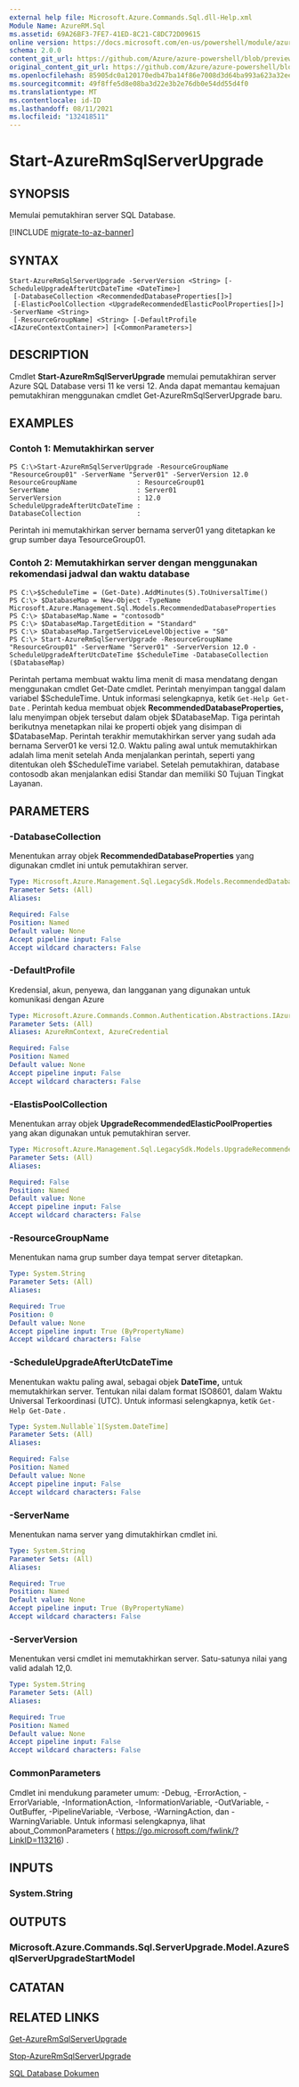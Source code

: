 ```yaml
---
external help file: Microsoft.Azure.Commands.Sql.dll-Help.xml
Module Name: AzureRM.Sql
ms.assetid: 69A26BF3-7FE7-41ED-8C21-C8DC72D09615
online version: https://docs.microsoft.com/en-us/powershell/module/azurerm.sql/start-azurermsqlserverupgrade
schema: 2.0.0
content_git_url: https://github.com/Azure/azure-powershell/blob/preview/src/ResourceManager/Sql/Commands.Sql/help/Start-AzureRmSqlServerUpgrade.md
original_content_git_url: https://github.com/Azure/azure-powershell/blob/preview/src/ResourceManager/Sql/Commands.Sql/help/Start-AzureRmSqlServerUpgrade.md
ms.openlocfilehash: 85905dc0a120170edb47ba14f86e7008d3d64ba993a623a32ee5b1aaa704f4f8
ms.sourcegitcommit: 49f8ffe5d8e08ba3d22e3b2e76db0e54dd55d4f0
ms.translationtype: MT
ms.contentlocale: id-ID
ms.lasthandoff: 08/11/2021
ms.locfileid: "132418511"
---
```

# Start-AzureRmSqlServerUpgrade

## SYNOPSIS
Memulai pemutakhiran server SQL Database.

[!INCLUDE [migrate-to-az-banner](../../includes/migrate-to-az-banner.md)]

## SYNTAX

```
Start-AzureRmSqlServerUpgrade -ServerVersion <String> [-ScheduleUpgradeAfterUtcDateTime <DateTime>]
 [-DatabaseCollection <RecommendedDatabaseProperties[]>]
 [-ElasticPoolCollection <UpgradeRecommendedElasticPoolProperties[]>] -ServerName <String>
 [-ResourceGroupName] <String> [-DefaultProfile <IAzureContextContainer>] [<CommonParameters>]
```

## DESCRIPTION
Cmdlet **Start-AzureRmSqlServerUpgrade** memulai pemutakhiran server Azure SQL Database versi 11 ke versi 12.
Anda dapat memantau kemajuan pemutakhiran menggunakan cmdlet Get-AzureRmSqlServerUpgrade baru.

## EXAMPLES

### Contoh 1: Memutakhirkan server
```
PS C:\>Start-AzureRmSqlServerUpgrade -ResourceGroupName "ResourceGroup01" -ServerName "Server01" -ServerVersion 12.0
ResourceGroupName               : ResourceGroup01
ServerName                      : Server01
ServerVersion                   : 12.0
ScheduleUpgradeAfterUtcDateTime : 
DatabaseCollection              :
```

Perintah ini memutakhirkan server bernama server01 yang ditetapkan ke grup sumber daya TesourceGroup01.

### Contoh 2: Memutakhirkan server dengan menggunakan rekomendasi jadwal dan waktu database
```
PS C:\>$ScheduleTime = (Get-Date).AddMinutes(5).ToUniversalTime()
PS C:\> $DatabaseMap = New-Object -TypeName Microsoft.Azure.Management.Sql.Models.RecommendedDatabaseProperties
PS C:\> $DatabaseMap.Name = "contosodb"
PS C:\> $DatabaseMap.TargetEdition = "Standard"
PS C:\> $DatabaseMap.TargetServiceLevelObjective = "S0"
PS C:\> Start-AzureRmSqlServerUpgrade -ResourceGroupName "ResourceGroup01" -ServerName "Server01" -ServerVersion 12.0 -ScheduleUpgradeAfterUtcDateTime $ScheduleTime -DatabaseCollection ($DatabaseMap)
```

Perintah pertama membuat waktu lima menit di masa mendatang dengan menggunakan cmdlet Get-Date cmdlet.
Perintah menyimpan tanggal dalam variabel $ScheduleTime.
Untuk informasi selengkapnya, ketik `Get-Help Get-Date` .
Perintah kedua membuat objek **RecommendedDatabaseProperties,** lalu menyimpan objek tersebut dalam objek $DatabaseMap.
Tiga perintah berikutnya menetapkan nilai ke properti objek yang disimpan di $DatabaseMap.
Perintah terakhir memutakhirkan server yang sudah ada bernama Server01 ke versi 12.0.
Waktu paling awal untuk memutakhirkan adalah lima menit setelah Anda menjalankan perintah, seperti yang ditentukan oleh $ScheduleTime variabel.
Setelah pemutakhiran, database contosodb akan menjalankan edisi Standar dan memiliki S0 Tujuan Tingkat Layanan.

## PARAMETERS

### -DatabaseCollection
Menentukan array objek **RecommendedDatabaseProperties** yang digunakan cmdlet ini untuk pemutakhiran server.

```yaml
Type: Microsoft.Azure.Management.Sql.LegacySdk.Models.RecommendedDatabaseProperties[]
Parameter Sets: (All)
Aliases:

Required: False
Position: Named
Default value: None
Accept pipeline input: False
Accept wildcard characters: False
```

### -DefaultProfile
Kredensial, akun, penyewa, dan langganan yang digunakan untuk komunikasi dengan Azure

```yaml
Type: Microsoft.Azure.Commands.Common.Authentication.Abstractions.IAzureContextContainer
Parameter Sets: (All)
Aliases: AzureRmContext, AzureCredential

Required: False
Position: Named
Default value: None
Accept pipeline input: False
Accept wildcard characters: False
```

### -ElastisPoolCollection
Menentukan array objek **UpgradeRecommendedElasticPoolProperties** yang akan digunakan untuk pemutakhiran server.

```yaml
Type: Microsoft.Azure.Management.Sql.LegacySdk.Models.UpgradeRecommendedElasticPoolProperties[]
Parameter Sets: (All)
Aliases:

Required: False
Position: Named
Default value: None
Accept pipeline input: False
Accept wildcard characters: False
```

### -ResourceGroupName
Menentukan nama grup sumber daya tempat server ditetapkan.

```yaml
Type: System.String
Parameter Sets: (All)
Aliases:

Required: True
Position: 0
Default value: None
Accept pipeline input: True (ByPropertyName)
Accept wildcard characters: False
```

### -ScheduleUpgradeAfterUtcDateTime
Menentukan waktu paling awal, sebagai objek **DateTime,** untuk memutakhirkan server.
Tentukan nilai dalam format ISO8601, dalam Waktu Universal Terkoordinasi (UTC).
Untuk informasi selengkapnya, ketik `Get-Help Get-Date` .

```yaml
Type: System.Nullable`1[System.DateTime]
Parameter Sets: (All)
Aliases:

Required: False
Position: Named
Default value: None
Accept pipeline input: False
Accept wildcard characters: False
```

### -ServerName
Menentukan nama server yang dimutakhirkan cmdlet ini.

```yaml
Type: System.String
Parameter Sets: (All)
Aliases:

Required: True
Position: Named
Default value: None
Accept pipeline input: True (ByPropertyName)
Accept wildcard characters: False
```

### -ServerVersion
Menentukan versi cmdlet ini memutakhirkan server.
Satu-satunya nilai yang valid adalah 12,0.

```yaml
Type: System.String
Parameter Sets: (All)
Aliases:

Required: True
Position: Named
Default value: None
Accept pipeline input: False
Accept wildcard characters: False
```

### CommonParameters
Cmdlet ini mendukung parameter umum: -Debug, -ErrorAction, -ErrorVariable, -InformationAction, -InformationVariable, -OutVariable, -OutBuffer, -PipelineVariable, -Verbose, -WarningAction, dan -WarningVariable. Untuk informasi selengkapnya, lihat about_CommonParameters ( https://go.microsoft.com/fwlink/?LinkID=113216) .

## INPUTS

### System.String

## OUTPUTS

### Microsoft.Azure.Commands.Sql.ServerUpgrade.Model.AzureSqlServerUpgradeStartModel

## CATATAN

## RELATED LINKS

[Get-AzureRmSqlServerUpgrade](./Get-AzureRmSqlServerUpgrade.md)

[Stop-AzureRmSqlServerUpgrade](./Stop-AzureRmSqlServerUpgrade.md)

[SQL Database Dokumen](https://docs.microsoft.com/azure/sql-database/)


